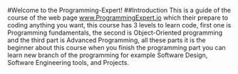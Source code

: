 #Welcome to the Programming-Expert!
##Introduction
This is a guide of the course of the web page www.ProgrammingExpert.io which their prepare to coding anything you want, this course has 3 levels to learn code, first one is Programming fundamentals, the second is Object-Oriented programming and the third part is Advanced Programming, all these parts it is the beginner about this course when you finish the programming part you can learn new branch of the programming for example Software Design, Software Engineering tools, and Projects.
